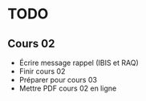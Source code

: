 # TODO
## Cours 02
- Écrire message rappel (IBIS et RAQ)
- Finir cours 02
- Préparer pour cours 03
- Mettre PDF cours 02 en ligne

